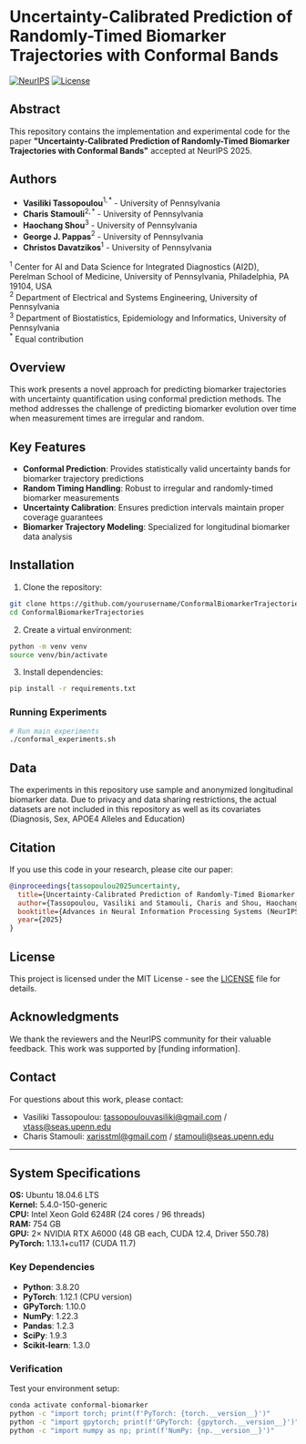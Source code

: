 # Uncertainty-Calibrated Prediction of Randomly-Timed Biomarker Trajectories with Conformal Bands

[![NeurIPS](https://img.shields.io/badge/NeurIPS-2025-blue.svg)](https://neurips.cc/)
[![License](https://img.shields.io/badge/License-MIT-green.svg)](LICENSE)

## Abstract

This repository contains the implementation and experimental code for the paper **"Uncertainty-Calibrated Prediction of Randomly-Timed Biomarker Trajectories with Conformal Bands"** accepted at NeurIPS 2025.

## Authors

- **Vasiliki Tassopoulou**$^{1,*}$ - University of Pennsylvania
- **Charis Stamouli**$^{2,*}$ - University of Pennsylvania  
- **Haochang Shou**$^{3}$ - University of Pennsylvania
- **George J. Pappas**$^{2}$ - University of Pennsylvania
- **Christos Davatzikos**$^{1}$ - University of Pennsylvania

$^{1}$ Center for AI and Data Science for Integrated Diagnostics (AI2D), Perelman School of Medicine, University of Pennsylvania, Philadelphia, PA 19104, USA  
$^{2}$ Department of Electrical and Systems Engineering, University of Pennsylvania  
$^{3}$ Department of Biostatistics, Epidemiology and Informatics, University of Pennsylvania  
$^{*}$ Equal contribution

## Overview

This work presents a novel approach for predicting biomarker trajectories with uncertainty quantification using conformal prediction methods. The method addresses the challenge of predicting biomarker evolution over time when measurement times are irregular and random.

## Key Features

- **Conformal Prediction**: Provides statistically valid uncertainty bands for biomarker trajectory predictions
- **Random Timing Handling**: Robust to irregular and randomly-timed biomarker measurements
- **Uncertainty Calibration**: Ensures prediction intervals maintain proper coverage guarantees
- **Biomarker Trajectory Modeling**: Specialized for longitudinal biomarker data analysis


## Installation

1. Clone the repository:
```bash
git clone https://github.com/yourusername/ConformalBiomarkerTrajectories.git
cd ConformalBiomarkerTrajectories
```

2. Create a virtual environment:
```bash
python -m venv venv
source venv/bin/activate  
```

3. Install dependencies:
```bash
pip install -r requirements.txt
```


### Running Experiments

```bash
# Run main experiments
./conformal_experiments.sh 
```

## Data

The experiments in this repository use sample and anonymized longitudinal biomarker data. Due to privacy and data sharing restrictions, the actual datasets are not included in this repository as well as its covariates (Diagnosis, Sex, APOE4 Alleles and Education)

## Citation

If you use this code in your research, please cite our paper:

```bibtex
@inproceedings{tassopoulou2025uncertainty,
  title={Uncertainty-Calibrated Prediction of Randomly-Timed Biomarker Trajectories with Conformal Bands},
  author={Tassopoulou, Vasiliki and Stamouli, Charis and Shou, Haochang and Pappas, George J and Davatzikos, Christos},
  booktitle={Advances in Neural Information Processing Systems (NeurIPS)},
  year={2025}
}
```

## License

This project is licensed under the MIT License - see the [LICENSE](LICENSE) file for details.

## Acknowledgments

We thank the reviewers and the NeurIPS community for their valuable feedback. This work was supported by [funding information].

## Contact

For questions about this work, please contact:
- Vasiliki Tassopoulou: tassopoulouvasiliki@gmail.com / vtass@seas.upenn.edu
- Charis Stamouli: xarisstml@gmail.com / stamouli@seas.upenn.edu

---

## System Specifications

**OS:** Ubuntu 18.04.6 LTS  
**Kernel:** 5.4.0-150-generic  
**CPU:** Intel Xeon Gold 6248R (24 cores / 96 threads)  
**RAM:** 754 GB  
**GPU:** 2× NVIDIA RTX A6000 (48 GB each, CUDA 12.4, Driver 550.78)  
**PyTorch:** 1.13.1+cu117 (CUDA 11.7)

### Key Dependencies

- **Python**: 3.8.20
- **PyTorch**: 1.12.1 (CPU version)
- **GPyTorch**: 1.10.0
- **NumPy**: 1.22.3
- **Pandas**: 1.2.3
- **SciPy**: 1.9.3
- **Scikit-learn**: 1.3.0

### Verification

Test your environment setup:

```bash
conda activate conformal-biomarker
python -c "import torch; print(f'PyTorch: {torch.__version__}')"
python -c "import gpytorch; print(f'GPyTorch: {gpytorch.__version__}')"
python -c "import numpy as np; print(f'NumPy: {np.__version__}')"
```
